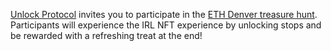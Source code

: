 [Unlock Protocol](https://unlock-protocol.com/) invites you to participate in the [ETH Denver treasure hunt](https://ethdenver.unlock-protocol.com/). Participants will experience the IRL NFT experience by unlocking stops and be rewarded with a refreshing treat at the end!
